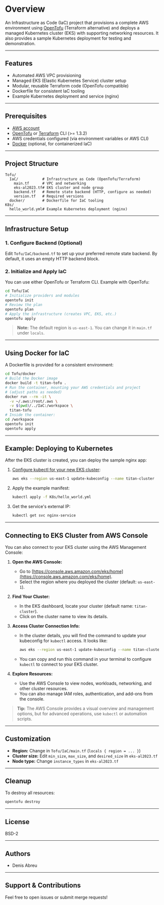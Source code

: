 # Overview

An Infrastructure as Code (IaC) project that provisions a complete AWS environment using [OpenTofu](https://opentofu.org/) (Terraform alternative) and deploys a managed Kubernetes cluster (EKS) with supporting networking resources. It also provides a sample Kubernetes deployment for testing and demonstration.

---

## Features
- Automated AWS VPC provisioning
- Managed EKS (Elastic Kubernetes Service) cluster setup
- Modular, reusable Terraform code (OpenTofu compatible)
- Dockerfile for consistent IaC tooling
- Example Kubernetes deployment and service (nginx)

---

## Prerequisites
- [AWS account](https://aws.amazon.com/)
- [OpenTofu](https://opentofu.org/) or [Terraform](https://www.terraform.io/) CLI (>= 1.3.2)
- AWS credentials configured (via environment variables or AWS CLI)
- [Docker](https://www.docker.com/) (optional, for containerized IaC)

---

## Project Structure

```
Tofu/
  IaC/           # Infrastructure as Code (OpenTofu/Terraform)
    main.tf      # VPC and networking
    eks-al2023.tf# EKS cluster and node group
    backend.tf   # Remote state backend (HTTP, configure as needed)
    version.tf   # Required versions
  docker/        # Dockerfile for IaC tooling
K8s/
  hello_world.yml# Example Kubernetes deployment (nginx)
```

---

## Infrastructure Setup

### 1. Configure Backend (Optional)
Edit `Tofu/IaC/backend.tf` to set up your preferred remote state backend. By default, it uses an empty HTTP backend block.

### 2. Initialize and Apply IaC
You can use either OpenTofu or Terraform CLI. Example with OpenTofu:

```sh
cd Tofu/IaC
# Initialize providers and modules
opentofu init
# Review the plan
opentofu plan
# Apply the infrastructure (creates VPC, EKS, etc.)
opentofu apply
```

> **Note:** The default region is `us-east-1`. You can change it in `main.tf` under `locals`.

---

## Using Docker for IaC
A Dockerfile is provided for a consistent environment:

```sh
cd Tofu/docker
# Build the Docker image
docker build -t titan-tofu .
# Run the container, mounting your AWS credentials and project
# (adjust paths as needed)
docker run --rm -it \
  -v ~/.aws:/root/.aws \
  -v $(pwd)/../IaC:/workspace \
  titan-tofu
# Inside the container:
cd /workspace
opentofu init
opentofu apply
```

---

## Example: Deploying to Kubernetes
After the EKS cluster is created, you can deploy the sample nginx app:

1. [Configure kubectl for your new EKS cluster](https://docs.aws.amazon.com/eks/latest/userguide/create-kubeconfig.html):
   ```sh
   aws eks --region us-east-1 update-kubeconfig --name titan-cluster
   ```
2. Apply the example manifest:
   ```sh
   kubectl apply -f K8s/hello_world.yml
   ```
3. Get the service's external IP:
   ```sh
   kubectl get svc nginx-service
   ```

---

## Connecting to EKS Cluster from AWS Console

You can also connect to your EKS cluster using the AWS Management Console:

1. **Open the AWS Console:**
   - Go to [https://console.aws.amazon.com/eks/home](https://console.aws.amazon.com/eks/home).
   - Select the region where you deployed the cluster (default: `us-east-1`).

2. **Find Your Cluster:**
   - In the EKS dashboard, locate your cluster (default name: `titan-cluster`).
   - Click on the cluster name to view its details.

3. **Access Cluster Connection Info:**
   - In the cluster details, you will find the command to update your kubeconfig for `kubectl` access. It looks like:
     ```sh
     aws eks --region us-east-1 update-kubeconfig --name titan-cluster
     ```
   - You can copy and run this command in your terminal to configure `kubectl` to connect to your EKS cluster.

4. **Explore Resources:**
   - Use the AWS Console to view nodes, workloads, networking, and other cluster resources.
   - You can also manage IAM roles, authentication, and add-ons from the console.

> **Tip:** The AWS Console provides a visual overview and management options, but for advanced operations, use `kubectl` or automation scripts.

---

## Customization
- **Region:** Change in `Tofu/IaC/main.tf` (`locals { region = ... }`)
- **Cluster size:** Edit `min_size`, `max_size`, and `desired_size` in `eks-al2023.tf`
- **Node type:** Change `instance_types` in `eks-al2023.tf`

---

## Cleanup
To destroy all resources:
```sh
opentofu destroy
```

---

## License
BSD-2

---

## Authors
- Denis Abreu

---

## Support & Contributions
Feel free to open issues or submit merge requests!
